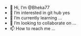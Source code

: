 - 👋 Hi, I’m @Bheka77
- 👀 I’m interested in git hub yes
- 🌱 I’m currently learning ...
- 💞️ I’m looking to collaborate on ...
- 📫 How to reach me ...

<!---
Bheka77/Bheka77 is a ✨ special ✨ repository because its `README.md` (this file) appears on your GitHub profile.
You can click the Preview link to take a look at your changes.
--->
